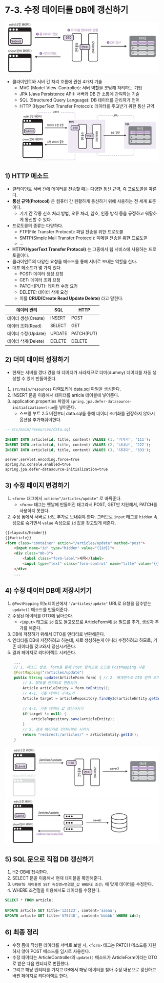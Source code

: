 # 7-3. 수정 데이터를 DB에 갱신하기
![수정 폼의 데이터가 DB로 갱신되는 과정](/media/서적/코딩%20자율학습%20스프링부트3%20자바%20백엔드%20개발%20입문/Part%202.%20게시판%20CRUD%20만들기/7.%20게시글%20수정하기%20-%20Update/수정%20폼의%20데이터가%20DB로%20갱신되는%20과정.png)
- 클라이언트와 서버 간 처리 흐름에 관한 4가지 기술
	- MVC (Model-View-Controller): 서버 역할을 분담해 처리하는 기법
	- JPA (Java Persistence API): 서버와 DB 간 소통에 관여하는 기술
	- SQL (Structured Query Language): DB 데이터를 관리하기 언어
	- HTTP (HyperText Transfer Protocol): 데이터를 주고받기 위한 통신 규약
![클라이언트-서버 간 데이터 처리를 위한 4가지 기술](/media/서적/코딩%20자율학습%20스프링부트3%20자바%20백엔드%20개발%20입문/Part%202.%20게시판%20CRUD%20만들기/7.%20게시글%20수정하기%20-%20Update/클라이언트-서버%20간%20데이터%20처리를%20위한%204가지%20기술.png)

## 1) HTTP 메소드
- 클라이언트 서버 간에 데이터를 전송할 때는 다양한 통신 규약, 즉 프로토콜을 따른다.
- **통신 규약(Protocol)** 은 컴퓨터 간 원활하게 통신하기 위해 사용하는 전 세계 표준이다.
	- 기기 간 각종 신호 처리 방법, 오류 처리, 암호, 인증 방식 등을 규정하고 워활하게 통신할 수 있다.
- 프로토콜의 종류는 다양하다.
	- FTP(File Transfer Protocol): 파일 전송을 위한 프로토콜
	- SMTP(Simple Mail Transfer Protocol): 이메일 전송을 위한 프로토콜
	- ...
- **HTTP(HyperText Transfer Protocol)** 는 그중에서 웹 서비스에 사용하는 프로토콜이다.
- 클라이언트의 다양한 요청을 메소드를 통해 서버로 보내는 역할을 한다.
- 대표 메소드가 몇 가지 있다.
	- POST: 데이터 생성 요청
	- GET: 데이터 조회 요청
	- PATCH(PUT): 데이터 수정 요청
	- DELETE: 데이터 삭제 요청
	- 이를 **CRUD(Create Read Update Delete)** 라고 말한다.

| 데이터 관리         | SQL    | HTTP       |
| -------------- | ------ | ---------- |
| 데이터 생성(Create) | INSERT | POST       |
| 데이터 조회(Read)   | SELECT | GET        |
| 데이터 수정(Update) | UPDATE | PATCH(PUT) |
| 데이터 삭제(Delete) | DELETE | DELETE     |

## 2) 더미 데이터 설정하기
- 현재는 서버를 껐다 켰을 때 데이터가 사라지므로 더미(dummy) 데이터를 자동 생성할 수 있게 만들어준다.

1. `src/main/resources` 디렉토리에 data.sql 파일을 생성한다.
2. INSERT 문을 이용해서 데이터를 article 테이블에 넣어준다.
3. application.properties 파일에 `spring.jpa.defer-datasource-initialization=true`를 넣어준다.
	- 스프링 부트 2.5 버전부터 data.sql을 통해 데이터 초기화를 권장하지 않아서 옵션을 추가해줘야한다.

```sql
-- src/main/resources/data.sql

INSERT INTO article(id, title, content) VALUES (1, '가가가', '111');
INSERT INTO article(id, title, content) VALUES (2, '나나나', '222');
INSERT INTO article(id, title, content) VALUES (3, '다다다', '333');
```

```
server.servlet.encoding.force=true
spring.h2.console.enabled=true
spring.jpa.defer-datasource-initialization=true
```

## 3) 수정 페이지 변경하기
1. `<form>` 태그에서 `action="/articles/update"` 로 바꿔준다.
	- `<form>` 태그는 옛날에 만들어진 태그라서 POST, GET만 지원해서, PATCH를 사용하지 못한다.
2. 수정 폼에서 서버로 `id`도 추가로 보내줘야 한다. 그러므로 `input` 태그를 `hidden` 속성으로 숨기면서 `value` 속성으로 `id` 값을 갖고있게 해준다.

```html
{{>layouts/header}}
{{#article}}
<form class="container" action="/articles/update" method="post">
    <input name="id" type="hidden" value="{{id}}">
    <div class="mb-3">
        <label class="form-label">제목</label>
        <input type="text" class="form-control" name="title" value="{{title}}">
    </div>
    ...
```

## 4) 수정 데이터 DB에 저장시키기
1. `@PostMapping` 어노테이션에서 `"/articles/update"` URL로 요청을 접수받는 `update()` 메소드를 만들어준다.
2. 수정된 데이터를 DTO에 담아준다.
	- `<input>` 태그로 `id` 값도 들고오므로 ArticleForm에 `id` 필드를 추가, 생성자 추가를 해준다.
3. DB에 저장하기 위해서 DTO를 엔티티로 변환해준다.
4. 엔티티를 DB에 저장하려고 하는데, 새로 생성하는게 아니라 수정하려고 하므로, 기존 데이터를 갖고와서 갱신시켜준다.
5. 결과 페이지로 리다이렉트 시켜준다.

```java
	...
	// 1. 메소드 생성. form을 통해 Post 형식으로 오므로 PostMapping 사용
    @PostMapping("/articles/update")
    public String update(ArticleForm form) { // 2. 매개변수로 DTO 받아 오기
	    // 3. DTO를 엔티티로 변환하기
        Article articleEntity = form.toEntity();
        // 4-1. 기존 데이터 가져오기
        Article target = articleRepository.findById(articleEntity.getId()).orElse(null);

		// 4-2. 기존 데이터 값 갱신시키기
        if(target != null) {
            articleRepository.save(articleEntity);
        }
        // 5. 결과 페이지로 리다이렉트 시키기
        return "redirect:/articles/" + articleEntity.getId();
    }
```

![DB에 저장된 기존 데이터가 갱신되는 과정](/media/서적/코딩%20자율학습%20스프링부트3%20자바%20백엔드%20개발%20입문/Part%202.%20게시판%20CRUD%20만들기/7.%20게시글%20수정하기%20-%20Update/DB에%20저장된%20기존%20데이터가%20갱신되는%20과정.png)
![상세 페이지로 리다이렉트하는 과정](/media/서적/코딩%20자율학습%20스프링부트3%20자바%20백엔드%20개발%20입문/Part%202.%20게시판%20CRUD%20만들기/7.%20게시글%20수정하기%20-%20Update/상세%20페이지로%20리다이렉트하는%20과정.png)

## 5) SQL 문으로 직접 DB 갱신하기
1. H2-DB에 접속한다.
2. SELECT 문을 이용해서 현재 테이블을 확인해준다.
3. `UPDATE 테이블명 SET 속성명=변경할_값 WHERE 조건;` 에 맞게 데이터를 수정한다.
4. WHERE 조건절을 이용해서도 데이터를 수정한다.
```sql
SELECT * FROM article;

UPDATE article SET title='123123', content='aaaaa';
UPDATE article SET title='575748', content='bbbbb' WHERE id=2;
```

## 6) 최종 정리
- 수정 폼에 작성된 데이터를 서버로 보낼 시, `<form>` 태그는 PATCH 메소드를 지원하지 않아 POST 메소드를 임시로 사용한다.
- 수정 데이터는 ArticleController의 `update()` 메소드가 ArticleForm이라는 DTO로 받은 다음 엔티티로 변환했다.
- 그리고 해당 엔티티를 가지고 DB에서 해당 데이터를 찾아 수정 내용으로 갱신하고 바뀐 페이지로 리다이렉트 한다.